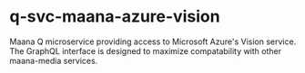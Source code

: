 # q-svc-maana-azure-vision
Maana Q microservice providing access to Microsoft Azure's Vision service. The GraphQL interface is designed to maximize compatability with other maana-media services.
